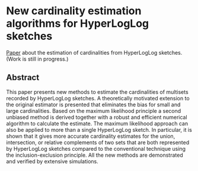 # New cardinality estimation algorithms for HyperLogLog sketches
[Paper](http://oertl.github.io/hyperloglog-sketch-estimation-paper/paper/paper.pdf) about the estimation of cardinalities from HyperLogLog sketches. (Work is still in progress.)

## Abstract
This paper presents new methods to estimate the cardinalities of multisets recorded by HyperLogLog sketches. A theoretically motivated extension to the original estimator is presented that eliminates the bias for small and large cardinalities. Based on the maximum likelihood principle a second unbiased method is derived together with a robust and efficient numerical algorithm to calculate the estimate. The maximum likelihood approach can also be applied to more than a single HyperLogLog sketch. In particular, it is shown that it gives more accurate cardinality estimates for the union, intersection, or relative complements of two sets that are both represented by HyperLogLog sketches compared to the conventional technique using the inclusion-exclusion principle. All the new methods are demonstrated and verified by extensive simulations.
